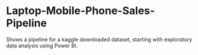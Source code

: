 # Laptop-Mobile-Phone-Sales-Pipeline
Shows a pipeline for a kaggle downloaded dataset, starting with exploratory data analysis using Power BI.
